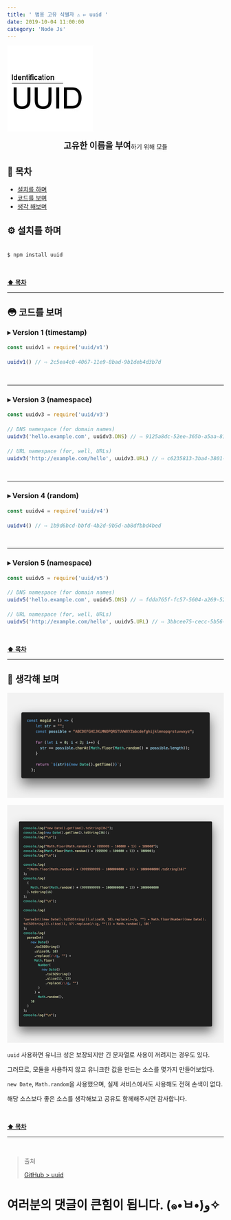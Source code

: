 ```yaml
---
title: ' 범용 고유 식별자 ⚠️ ▻ uuid '
date: 2019-10-04 11:00:00
category: 'Node Js'
---
```


![](./images/uuid/logo.png)

<center><strong style="font-size: 20px;">고유한 이름을 부여</strong>하기 위해 모듈</center>

## **💎 목차**

- [설치를 하며](#️-설치를-하며)
- [코드를 보며](#-코드를-보며)
- [생각 해보며](#-생각해-보며)

## **⚙️ 설치를 하며**

```sh

$ npm install uuid

```

<br />

**[⬆ 목차](#-목차)**

<hr />

## **😳 코드를 보며**

### **▸ Version 1 (timestamp)**

```js
const uuidv1 = require('uuid/v1')

uuidv1() // ⇨ 2c5ea4c0-4067-11e9-8bad-9b1deb4d3b7d
```

<br />
<hr />

### **▸ Version 3 (namespace)**

```js
const uuidv3 = require('uuid/v3')

// DNS namespace (for domain names)
uuidv3('hello.example.com', uuidv3.DNS) // ⇨ 9125a8dc-52ee-365b-a5aa-81b0b3681cf6

// URL namespace (for, well, URLs)
uuidv3('http://example.com/hello', uuidv3.URL) // ⇨ c6235813-3ba4-3801-ae84-e0a6ebb7d138
```

<br />
<hr />

### **▸ Version 4 (random)**

```js
const uuidv4 = require('uuid/v4')

uuidv4() // ⇨ 1b9d6bcd-bbfd-4b2d-9b5d-ab8dfbbd4bed
```

<br />
<hr />

### **▸ Version 5 (namespace)**

```js
const uuidv5 = require('uuid/v5')

// DNS namespace (for domain names)
uuidv5('hello.example.com', uuidv5.DNS) // ⇨ fdda765f-fc57-5604-a269-52a7df8164ec

// URL namespace (for, well, URLs)
uuidv5('http://example.com/hello', uuidv5.URL) // ⇨ 3bbcee75-cecc-5b56-8031-b6641c1ed1f1
```

<br />

**[⬆ 목차](#-목차)**

<hr />

## **🤔 생각해 보며**

![](./images/uuid/1.png)
<br />

![](./images/uuid/2.png)
<br />

`uuid` 사용하면 유니크 성은 보장되지만 긴 문자열로 사용이 꺼려지는 경우도 있다.

그러므로, 모듈을 사용하지 않고 유니크한 값을 만드는 소스를 몇가지 만들어보았다.

`new Date`, `Math.random`을 사용했으며, 실제 서비스에서도 사용해도 전혀 손색이 없다.

해당 소스보다 좋은 소스를 생각해보고 공유도 함께해주시면 감사합니다.

<br />

**[⬆ 목차](#-목차)**

<hr />

<br />

> 출처
>
> <a href="https://github.com/bynodejs/uuid" target="_blank">GitHub > uuid</a>

# 여러분의 댓글이 큰힘이 됩니다. (๑•̀ㅂ•́)و✧
